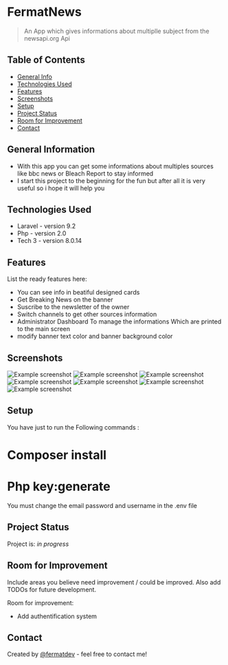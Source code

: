 # FermatNews
> An App which gives informations about multiplle subject from the newsapi.org Api

## Table of Contents
* [General Info](#general-information)
* [Technologies Used](#technologies-used)
* [Features](#features)
* [Screenshots](#screenshots)
* [Setup](#setup)
* [Project Status](#project-status)
* [Room for Improvement](#room-for-improvement)
* [Contact](#contact)
<!-- * [License](#license) -->


## General Information
- With this app you can get some informations about multiples sources like bbc news or Bleach Report to stay informed
- I start this project to the beginning for the fun but after all it is very useful so i hope it will help you


## Technologies Used
- Laravel  - version 9.2
- Php - version 2.0
- Tech 3 - version 8.0.14


## Features
List the ready features here:
- You can see info in beatiful designed cards
- Get Breaking News on the banner
- Suscribe to the newsletter of the owner
- Switch channels to get other sources information
- Administrator Dashboard To manage the informations Which are printed to the main screen
- modify banner text color and banner background color



## Screenshots
![Example screenshot](./ressources/1.png)
![Example screenshot](./ressources/2.png)
![Example screenshot](./ressources/3.png)
![Example screenshot](./ressources/4.png)
![Example screenshot](./ressources/5.png)
![Example screenshot](./ressources/6.png)
![Example screenshot](./ressources/7.png)




## Setup
You have just to run the Following commands :
# Composer install
# Php key:generate
You must change the email password and username in the .env file


## Project Status
Project is: _in progress_ 


## Room for Improvement
Include areas you believe need improvement / could be improved. Also add TODOs for future development.

Room for improvement:
- Add authentification system

## Contact
Created by [@fermatdev](https://mailto:aimericpouga28@gmail.com/) - feel free to contact me!


<!-- ## License -->
<!-- This project is open source and available under the [  MIT ]. -->
